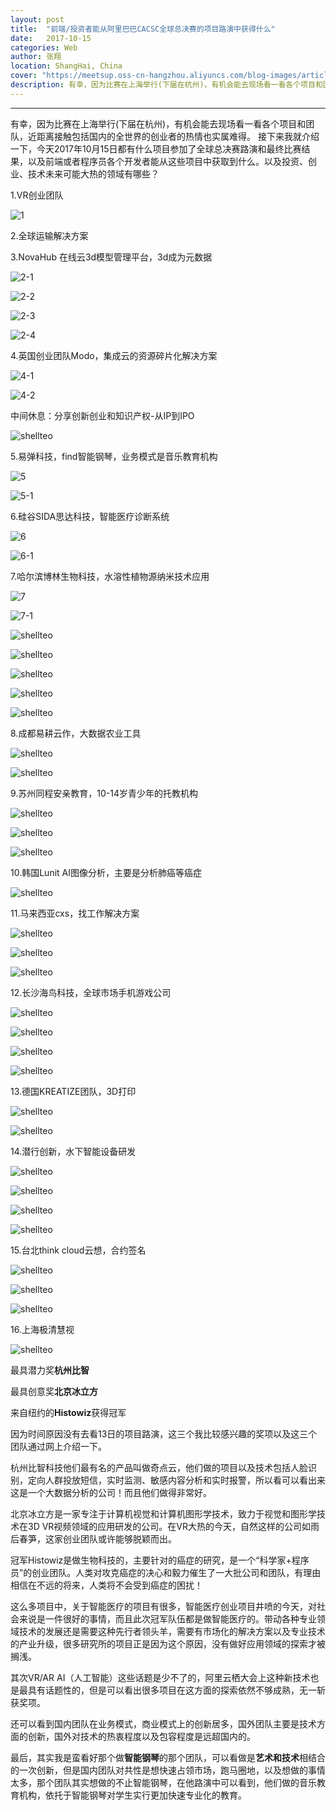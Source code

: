 ```yaml
---
layout: post
title:  "前端/投资者能从阿里巴巴CACSC全球总决赛的项目路演中获得什么"
date:   2017-10-15
categories: Web
author: 张翔
location: ShangHai, China
cover: "https://meetsup.oss-cn-hangzhou.aliyuncs.com/blog-images/article14/b.jpg"
description: 有幸，因为比赛在上海举行(下届在杭州)，有机会能去现场看一看各个项目和团队，近距离接触包括国内的全世界的创业者的热情也实属难得。
---
```

---
有幸，因为比赛在上海举行(下届在杭州)，有机会能去现场看一看各个项目和团队，近距离接触包括国内的全世界的创业者的热情也实属难得。
接下来我就介绍一下，今天2017年10月15日都有什么项目参加了全球总决赛路演和最终比赛结果，以及前端或者程序员各个开发者能从这些项目中获取到什么。以及投资、创业、技术未来可能大热的领域有哪些？

1.VR创业团队

![1](https://meetsup.oss-cn-hangzhou.aliyuncs.com/blog-images/article14/1.jpg)

2.全球运输解决方案

3.NovaHub 在线云3d模型管理平台，3d成为元数据

![2-1](https://meetsup.oss-cn-hangzhou.aliyuncs.com/blog-images/article14/3.jpg)

![2-2](https://meetsup.oss-cn-hangzhou.aliyuncs.com/blog-images/article14/3-1.jpg)

![2-3](https://meetsup.oss-cn-hangzhou.aliyuncs.com/blog-images/article14/3-2.jpg)

![2-4](https://meetsup.oss-cn-hangzhou.aliyuncs.com/blog-images/article14/3-3.jpg)


4.英国创业团队Modo，集成云的资源碎片化解决方案

![4-1](https://meetsup.oss-cn-hangzhou.aliyuncs.com/blog-images/article14/4.jpg)

![4-2](https://meetsup.oss-cn-hangzhou.aliyuncs.com/blog-images/article14/4-1.jpg)

中间休息：分享创新创业和知识产权-从IP到IPO

![shellteo](https://meetsup.oss-cn-hangzhou.aliyuncs.com/blog-images/article14/a.jpg)

5.易弹科技，find智能钢琴，业务模式是音乐教育机构

![5](https://meetsup.oss-cn-hangzhou.aliyuncs.com/blog-images/article14/5.jpg)

![5-1](https://meetsup.oss-cn-hangzhou.aliyuncs.com/blog-images/article14/5-1.jpg)

6.硅谷SIDA思达科技，智能医疗诊断系统

![6](https://meetsup.oss-cn-hangzhou.aliyuncs.com/blog-images/article14/6.jpg)

![6-1](https://meetsup.oss-cn-hangzhou.aliyuncs.com/blog-images/article14/6-1.jpg)


7.哈尔滨博林生物科技，水溶性植物源纳米技术应用


![7](https://meetsup.oss-cn-hangzhou.aliyuncs.com/blog-images/article14/7.jpg)

![7-1](https://meetsup.oss-cn-hangzhou.aliyuncs.com/blog-images/article14/7-1.jpg)

![shellteo](https://meetsup.oss-cn-hangzhou.aliyuncs.com/blog-images/article14/7-2.jpg)

![shellteo](https://meetsup.oss-cn-hangzhou.aliyuncs.com/blog-images/article14/7-3.jpg)

![shellteo](https://meetsup.oss-cn-hangzhou.aliyuncs.com/blog-images/article14/7-4.jpg)

![shellteo](https://meetsup.oss-cn-hangzhou.aliyuncs.com/blog-images/article14/7-5.jpg)

![shellteo](https://meetsup.oss-cn-hangzhou.aliyuncs.com/blog-images/article14/7-6.jpg)

8.成都易耕云作，大数据农业工具

![shellteo](https://meetsup.oss-cn-hangzhou.aliyuncs.com/blog-images/article14/8.jpg)

![shellteo](https://meetsup.oss-cn-hangzhou.aliyuncs.com/blog-images/article14/8-1.jpg)


9.苏州同程安亲教育，10-14岁青少年的托教机构

![shellteo](https://meetsup.oss-cn-hangzhou.aliyuncs.com/blog-images/article14/9.jpg)

![shellteo](https://meetsup.oss-cn-hangzhou.aliyuncs.com/blog-images/article14/9-1.jpg)

![shellteo](https://meetsup.oss-cn-hangzhou.aliyuncs.com/blog-images/article14/9-2.jpg)

10.韩国Lunit AI图像分析，主要是分析肺癌等癌症

![shellteo](https://meetsup.oss-cn-hangzhou.aliyuncs.com/blog-images/article14/11jpg.jpg)


11.马来西亚cxs，找工作解决方案

![shellteo](https://meetsup.oss-cn-hangzhou.aliyuncs.com/blog-images/article14/12.jpg)

![shellteo](https://meetsup.oss-cn-hangzhou.aliyuncs.com/blog-images/article14/12-1.jpg)

![shellteo](https://meetsup.oss-cn-hangzhou.aliyuncs.com/blog-images/article14/12-2.jpg)

12.长沙海鸟科技，全球市场手机游戏公司


![shellteo](https://meetsup.oss-cn-hangzhou.aliyuncs.com/blog-images/article14/13.jpg)

![shellteo](https://meetsup.oss-cn-hangzhou.aliyuncs.com/blog-images/article14/13-1.jpg)

![shellteo](https://meetsup.oss-cn-hangzhou.aliyuncs.com/blog-images/article14/13-2.jpg)

![shellteo](https://meetsup.oss-cn-hangzhou.aliyuncs.com/blog-images/article14/13-3.jpg)

13.德国KREATIZE团队，3D打印

![shellteo](https://meetsup.oss-cn-hangzhou.aliyuncs.com/blog-images/article14/14.jpg)

![shellteo](https://meetsup.oss-cn-hangzhou.aliyuncs.com/blog-images/article14/14-1.jpg)

14.潜行创新，水下智能设备研发

![shellteo](https://meetsup.oss-cn-hangzhou.aliyuncs.com/blog-images/article14/15.jpg)

![shellteo](https://meetsup.oss-cn-hangzhou.aliyuncs.com/blog-images/article14/15-1.jpg)

![shellteo](https://meetsup.oss-cn-hangzhou.aliyuncs.com/blog-images/article14/15-2.jpg)

![shellteo](https://meetsup.oss-cn-hangzhou.aliyuncs.com/blog-images/article14/15-3.jpg)


15.台北think cloud云想，合约签名

![shellteo](https://meetsup.oss-cn-hangzhou.aliyuncs.com/blog-images/article14/16.jpg)

![shellteo](https://meetsup.oss-cn-hangzhou.aliyuncs.com/blog-images/article14/16-1.jpg)

![shellteo](https://meetsup.oss-cn-hangzhou.aliyuncs.com/blog-images/article14/16-2.jpg)

16.上海极清慧视

![shellteo](https://meetsup.oss-cn-hangzhou.aliyuncs.com/blog-images/article14/17.jpg)


最具潜力奖**杭州比智**

最具创意奖**北京冰立方**

来自纽约的**Histowiz**获得冠军

因为时间原因没有去看13日的项目路演，这三个我比较感兴趣的奖项以及这三个团队通过网上介绍一下。

杭州比智科技他们最有名的产品叫做奇点云，他们做的项目以及技术包括人脸识别，定向人群投放短信，实时监测、敏感内容分析和实时报警，所以看可以看出来这是一个大数据分析的公司！而且他们做得非常好。

北京冰立方是一家专注于计算机视觉和计算机图形学技术，致力于视觉和图形学技术在3D VR视频领域的应用研发的公司。在VR大热的今天，自然这样的公司如雨后春笋，这家创业团队或许能够脱颖而出。

冠军Histowiz是做生物科技的，主要针对的癌症的研究，是一个“科学家+程序员”的创业团队。人类对攻克癌症的决心和毅力催生了一大批公司和团队，有理由相信在不远的将来，人类将不会受到癌症的困扰！


这么多项目中，关于智能医疗的项目有很多，智能医疗创业项目井喷的今天，对社会来说是一件很好的事情，而且此次冠军队伍都是做智能医疗的。带动各种专业领域技术的发展还是需要这种先行者领头羊，需要有市场化的解决方案以及专业技术的产业升级，很多研究所的项目正是因为这个原因，没有做好应用领域的探索才被搁浅。

其次VR/AR AI（人工智能）这些话题是少不了的，阿里云栖大会上这种新技术也是最具有话题性的，但是可以看出很多项目在这方面的探索依然不够成熟，无一斩获奖项。

还可以看到国内团队在业务模式，商业模式上的创新居多，国外团队主要是技术方面的创新，国外对技术的热衷程度以及包容程度是远超国内的。


最后，其实我是蛮看好那个做**智能钢琴**的那个团队，可以看做是**艺术和技术**相结合的一次创新，但是国内团队对共性是想快速占领市场，跑马圈地，以及想做的事情太多，那个团队其实想做的不止智能钢琴，在他路演中可以看到，他们做的音乐教育机构，依托于智能钢琴对学生实行更加快速专业化的教育。

